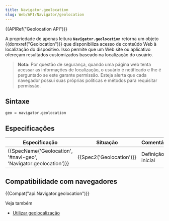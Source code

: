 ```yaml
---
title: Navigator.geolocation
slug: Web/API/Navigator/geolocation
---
```

{{APIRef("Geolocation API")}}

A propriedade de apenas leitura **`Navigator.geolocation`** retorna um objeto {{domxref("Geolocation")}} que disponibiliza acesso de conteúdo Web à localização do dispositivo. Isso permite que um Web site ou aplicativo ofereçam resultados customizados baseado na localização do usuário.

> **Nota:** Por questão de segurança, quando uma página web tenta acessar as informações de localização, o usuário é notificado e lhe é perguntado se este garante permissão. Esteja alerta que cada navegador possui suas próprias políticas e métodos para requisitar permissão.

## Sintaxe

```
geo = navigator.geolocation
```

## Especificações

| Especificação                                                                            | Situação                         | Comentário        |
| ---------------------------------------------------------------------------------------- | -------------------------------- | ----------------- |
| {{SpecName('Geolocation', '#navi-geo', 'Navigator.geolocation')}} | {{Spec2('Geolocation')}} | Definição inicial |

## Compatibilidade com navegadores

{{Compat("api.Navigator.geolocation")}}

Veja também

- [Utilizar geolocalização](/pt-BR/docs/WebAPI/Using_geolocation)
